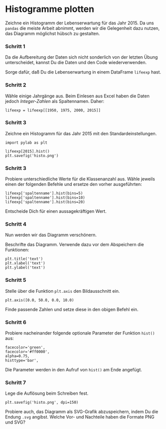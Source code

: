 
# Histogramme plotten

Zeichne ein Histogramm der Lebenserwartung für das Jahr 2015. Da uns `pandas` die meiste Arbeit abnimmt, werden wir die Gelegenheit dazu nutzen, das Diagramm möglichst hübsch zu gestalten.

### Schritt 1

Da die Aufbereitung der Daten sich nicht sonderlich von der letzten Übung unterscheidet, kannst Du die Daten und den Code wiederverwenden.

Sorge dafür, daß Du die Lebenserwartung in einem DataFrame `lifeexp` hast.

### Schritt 2

Wähle einige Jahrgänge aus. Beim Einlesen aus Excel haben die Daten jedoch *Integer-Zahlen* als Spaltennamen. Daher:

    lifeexp = lifeexp[[1950, 1975, 2000, 2015]]

### Schritt 3

Zeichne ein Histogramm für das Jahr 2015 mit den Standardeinstellungen.

    import pylab as plt

    lifeexp[2015].hist()
    plt.savefig('histo.png')

### Schritt 3

Probiere unterschiedliche Werte für die Klassenanzahl aus. Wähle jeweils einen der folgenden Befehle und ersetze den vorher ausgeführten:

    lifeexp['spaltenname'].hist(bins=5)
    lifeexp['spaltenname'].hist(bins=10)
    lifeexp['spaltenname'].hist(bins=20)

Entscheide Dich für einen aussagekräftigen Wert.


### Schritt 4

Nun werden wir das Diagramm verschönern.

Beschrifte das Diagramm. Verwende dazu vor dem Abspeichern die Funktionen:

    plt.title('text')
    plt.xlabel('text')
    plt.ylabel('text')


### Schritt 5

Stelle über die Funktion `plt.axis` den Bildausschnitt ein.

    plt.axis([0.0, 50.0, 0.0, 10.0)

Finde passende Zahlen und setze diese in den obigen Befehl ein.


### Schritt 6

Probiere nacheinander folgende optionale Parameter der Funktion `hist()` aus:

    facecolor='green',
    facecolor='#ff0000',
    alpha=0.75,
    histtype='bar',

Die Parameter werden in den Aufruf von `hist()` am Ende angefügt.

### Schritt 7

Lege die Auflösung beim Schreiben fest.

    plt.savefig('histo.png', dpi=150)

Probiere auch, das Diagramm als SVG-Grafik abzuspeichern, indem Du die Endung `.svg` angibst. Welche Vor- und Nachteile haben die Formate PNG und SVG?

